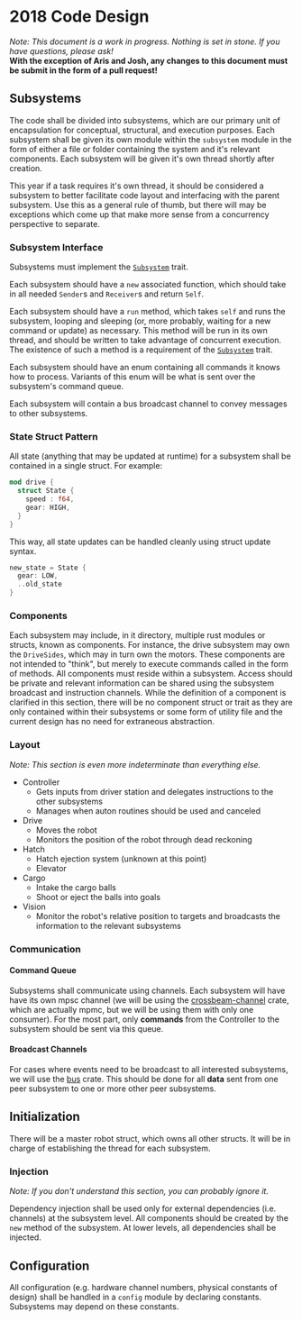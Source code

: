 # 2018 Code Design
*Note: This document is a work in progress. Nothing is set in stone. If you have
questions, please ask!* <br>
**With the exception of Aris and Josh, any changes to this document must be submit in the form of a pull
request!**

## Subsystems
The code shall be divided into subsystems, which are our primary unit of encapsulation for conceptual,
structural, and execution purposes. Each subsystem shall be given its own module within the `subsystem` module
in the form of either a file or folder containing the system and it's relevant components. Each subsystem will
be given it's own thread shortly after creation.

This year if a task requires it's own thread, it should be considered a subsystem to better facilitate code
layout and interfacing with the parent subsystem. Use this as a general rule of thumb, but there will may be
exceptions which come up that make more sense from a concurrency perspective to separate.

### Subsystem Interface
Subsystems must implement the [`Subsystem`] trait.

Each subsystem should have a `new` associated function, which should take in all needed `Sender`s
and `Receiver`s and return `Self`.

Each subsystem should have a `run` method, which takes `self` and runs the subsystem, looping
and sleeping (or, more probably, waiting for a new command or update) as necessary. This method
will be run in its own thread, and should be written to take advantage of concurrent execution.
The existence of such a method is a requirement of the [`Subsystem`] trait.

Each subsystem should have an enum containing all commands it knows how to process. Variants of this enum
will be what is sent over the subsystem's command queue.

Each subsystem will contain a bus broadcast channel to convey messages to other subsystems.

### State Struct Pattern
All state (anything that may be updated at runtime) for a subsystem shall be contained in a single struct.
For example:
```rust
mod drive {
  struct State {
    speed : f64,
    gear: HIGH,
  }
}

```

This way, all state updates can be handled cleanly using struct update syntax.
```rust
new_state = State {
  gear: LOW,
  ..old_state
}
```

### Components
Each subsystem may include, in it directory, multiple rust modules or structs, known as components.
For instance, the drive subsystem may own the `DriveSides`, which may in turn own the motors. These
components are not intended to "think", but merely to execute commands called in the form of methods.
All components must reside within a subsystem. Access should be private and relevant information can
be shared using the subsystem broadcast and instruction channels. While the definition of a component
is clarified in this section, there will be no component struct or trait as they are only contained within
their subsystems or some form of utility file and the current design has no need for extraneous abstraction.

### Layout
*Note: This section is even more indeterminate than everything else.*

- Controller
  - Gets inputs from driver station and delegates instructions to the other subsystems
  - Manages when auton routines should be used and canceled
- Drive
  - Moves the robot
  - Monitors the position of the robot through dead reckoning
- Hatch
  - Hatch ejection system (unknown at this point)
  - Elevator
- Cargo
  - Intake the cargo balls
  - Shoot or eject the balls into goals
- Vision
  - Monitor the robot's relative position to targets and broadcasts the information to the relevant subsystems


### Communication
#### Command Queue
Subsystems shall communicate using channels. Each subsystem will have have its own mpsc channel
(we will be using the [crossbeam-channel] crate, which are actually mpmc, but we will be using them
with only one consumer). For the most part, only **commands** from the Controller to the subsystem
should be sent via this queue.

#### Broadcast Channels
For cases where events need to be broadcast to all interested subsystems, we will use the [bus] crate.
This should be done for all **data** sent from one peer subsystem to one or more other peer subsystems.

## Initialization

There will be a master robot struct, which owns all other structs. It will be in charge of establishing
the thread for each subsystem.

### Injection
*Note: If you don't understand this section, you can probably ignore it.*

Dependency injection shall be used only for external dependencies (i.e. channels) at the subsystem
level. All components should be created by the `new` method of the subsystem. At lower levels,
all dependencies shall be injected.



## Configuration
All configuration (e.g. hardware channel numbers, physical constants of design) shall be handled
in a `config` module by declaring constants. Subsystems may depend on these constants.

[`Subsystem`]: https://github.com/Eaglestrike/robot-code/blob/master/c2018/src/subsystems/mod.rs
[crossbeam-channel]: https://github.com/crossbeam-rs/crossbeam/tree/master/crossbeam-channel
[bus]: https://github.com/jonhoo/bus
